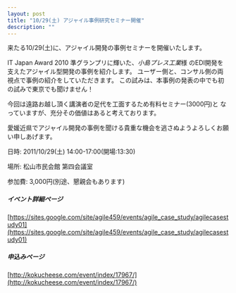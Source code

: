 ```yaml
---
layout: post
title: "10/29(土) アジャイル事例研究セミナー開催"
description: ""
---
```


来たる10/29(土)に、アジャイル開発の事例セミナーを開催いたします。

IT Japan Award 2010 準グランプリに輝いた、*小島プレス工業*様 のEDI開発を
支えたアジャイル型開発の事例を紹介します。
ユーザー側と、コンサル側の両視点で事例の紹介をしていただきます。
この試みは、本事例の発表の中でも初の試みで東京でも聞けません！

今回は遠路お越し頂く講演者の足代を工面するため有料セミナー(3000円)と
なっていますが、充分その価値はあると考えております。

愛媛近県でアジャイル開発の事例を聞ける貴重な機会を逃さぬようよろしくお願い申しあげます。

日時: 2011/10/29(土) 14:00-17:00(開場:13:30)

場所: 松山市民会館 第四会議室

参加費: 3,000円(別途、懇親会もあります)


##### イベント詳細ページ

[https://sites.google.com/site/agile459/events/agile_case_study/agilecasestudy01](https://sites.google.com/site/agile459/events/agile_case_study/agilecasestudy01)


##### 申込みページ

[http://kokucheese.com/event/index/17967/](http://kokucheese.com/event/index/17967/)
